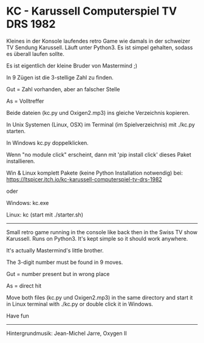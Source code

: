 # KC - Karussell Computerspiel TV DRS 1982

Kleines in der Konsole laufendes retro Game wie damals in der schweizer TV Sendung Karussell.
Läuft unter Python3. Es ist simpel gehalten, sodass es überall laufen sollte.

Es ist eigentlich der kleine Bruder von Mastermind ;)

In 9 Zügen ist die 3-stellige Zahl zu finden.

Gut = Zahl vorhanden, aber an falscher Stelle

As = Volltreffer

Beide dateien (kc.py und Oxigen2.mp3) ins gleiche Verzeichnis kopieren.

In Unix Systemen (Linux, OSX) im Terminal (im Spielverzeichnis) mit ./kc.py starten.

In Windows kc.py doppelklicken.

Wenn "no module click" erscheint, dann mit 'pip install click' dieses Paket installieren.


Win & Linux komplett Pakete (keine Python Installation notwendig) bei:
https://ltspicer.itch.io/kc-karussell-computerspiel-tv-drs-1982

oder

Windows: kc.exe

Linux: kc (start mit ./starter.sh)

------------------------------

Small retro game running in the console like back then in the Swiss TV show Karussell. Runs on Python3. It's kept simple so it should work anywhere.

It's actually Mastermind's little brother.

The 3-digit number must be found in 9 moves.

Gut = number present but in wrong place

As = direct hit

Move both files (kc.py und Oxigen2.mp3) in the same directory and start it in Linux terminal with ./kc.py or double click it in Windows.

Have fun

------------------------------

Hintergrundmusik: Jean-Michel Jarre, Oxygen II
